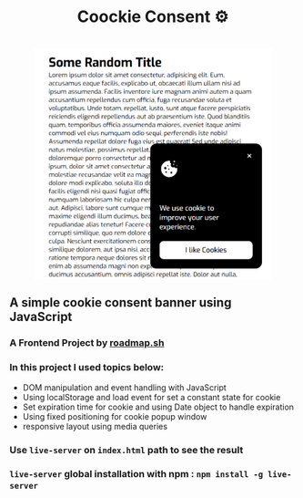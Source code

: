 <h1 align="center"> Coockie Consent ⚙️<h1>
<p align="center">
<img align="center" width="420px" src="./img/banner.png" alt="Banner Image">
</p>

## A simple cookie consent banner using JavaScript

### A Frontend Project by [roadmap.sh](https://roadmap.sh/frontend/projects)

### In this project I used topics below:

-   DOM manipulation and event handling with JavaScript
-   Using localStorage and load event for set a constant state for cookie
-   Set expiration time for cookie and using Date object to handle expiration
-   Using fixed positioning for cookie popup window
-   responsive layout using media queries

### Use `live-server` on `index.html` path to see the result

### `live-server` global installation with npm : `npm install -g live-server`
